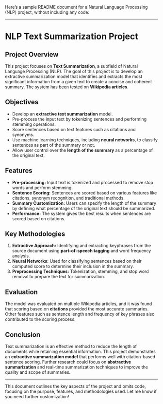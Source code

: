 Here’s a sample README document for a Natural Language Processing (NLP) project, without including any code:

---

# NLP Text Summarization Project

## Project Overview

This project focuses on **Text Summarization**, a subfield of Natural Language Processing (NLP). The goal of this project is to develop an extractive summarization model that identifies and extracts the most significant information from a given text to create a concise and coherent summary. The system has been tested on **Wikipedia articles**.

## Objectives

- Develop an **extractive text summarization** model.
- Pre-process the input text by tokenizing sentences and performing stemming operations.
- Score sentences based on text features such as citations and synonyms.
- Use machine learning techniques, including **neural networks**, to classify sentences as part of the summary or not.
- Allow user control over the **length of the summary** as a percentage of the original text.

## Features

- **Pre-processing:** Input text is tokenized and processed to remove stop words and perform stemming.
- **Sentence Scoring:** Sentences are scored based on various features like citations, synonym recognition, and traditional methods.
- **Summary Customization:** Users can specify the length of the summary by defining what percentage of the original text should be summarized.
- **Performance:** The system gives the best results when sentences are scored based on citations.

## Key Methodologies

1. **Extractive Approach:** Identifying and extracting keyphrases from the source document using **part-of-speech tagging** and word frequency analysis.
2. **Neural Networks:** Used for classifying sentences based on their computed score to determine their inclusion in the summary.
3. **Preprocessing Techniques:** Tokenization, stemming, and stop word removal to prepare the text for summarization.

## Evaluation

The model was evaluated on multiple Wikipedia articles, and it was found that scoring based on **citations** provided the most accurate summaries. Other features such as sentence length and frequency of key phrases also contributed to the scoring process.

## Conclusion

Text summarization is an effective method to reduce the length of documents while retaining essential information. This project demonstrates an **extractive summarization model** that performs well with citation-based sentence scoring. Further research could focus on **abstractive summarization** and real-time summarization techniques to improve the quality and scope of summaries.

---

This document outlines the key aspects of the project and omits code, focusing on the purpose, features, and methodologies used. Let me know if you need further customization!
